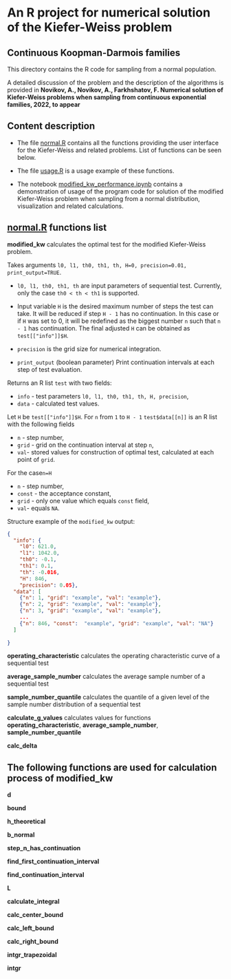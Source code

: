 # An R project for numerical solution of the Kiefer-Weiss problem
## Continuous Koopman-Darmois families

This  directory contains the R code for sampling from a normal population.


A detailed discussion of the problem and the description of the algorithms 
is provided in 
**Novikov, A., Novikov, A., Farkhshatov, F. Numerical solution of Kiefer-Weiss problems when sampling from 
continuous exponential families, 2022, to appear**



## Content description
* The file [normal.R](normal.R) contains all the functions providing the user interface for the Kiefer-Weiss 
and related problems. List of functions can be seen below.

* The file [usage.R](usage.R) is a usage example of these functions.
* The notebook [modified_kw_performance.ipynb](modified_kw_performance.ipynb) 
contains a demonstration of usage of the program code for solution of the modified Kiefer-Weiss problem 
when sampling from a normal distribution, visualization and related calculations.  


## [normal.R](normal.R) functions list

**modified_kw** calculates the optimal test for the modified Kiefer-Weiss problem.

Takes arguments `l0, l1, th0, th1, th, H=0, precision=0.01, print_output=TRUE`.

* `l0, l1, th0, th1, th` are input parameters of sequential test.  Currently, only the case `th0 < th < th1` is supported.

* Input variable `H` is the desired maximum number of steps the test can take. It will be reduced if step `H - 1` has no continuation. 
In this case or if `H` was set to 0, it will be redefined as the biggest number `n` such that `n - 1` 
has continuation.  The final  adjusted `H` can be obtained  as `test[["info"]]$H`.

* `precision` is the grid size for numerical integration.
* `print_output` (boolean parameter)  Print continuation intervals at each step of test evaluation.


Returns an R list `test` with two fields: 
* `info` - test parameters `l0, l1, th0, th1, th, H, precision`,
* `data` - calculated test values.

Let `H` be `test[["info"]]$H`. For `n` from `1` to `H - 1` `test$data[[n]]` is an R list with the following fields 
* `n` - step number,
* `grid` - grid on the continuation interval at step `n`,
* `val`- stored values for  construction of optimal test, calculated at each point of `grid`.

For the case`n=H`
* `n` -  step number,
* `const` - the acceptance constant,
* `grid` - only one value which equals `const` field,
* `val`- equals `NA`.

Structure example of the `modified_kw` output:
```json
{
  "info": {
    "l0": 621.0, 
    "l1": 1042.0, 
    "th0": -0.1, 
    "th1": 0.1, 
    "th": -0.016, 
    "H": 846, 
    "precision": 0.05},
  "data": [
    {"n": 1, "grid": "example", "val": "example"},
    {"n": 2, "grid": "example", "val": "example"},
    {"n": 3, "grid": "example", "val": "example"},
    ... 
    {"n": 846, "const":  "example", "grid": "example", "val": "NA"}
  ]
  
}
```



**operating_characteristic** calculates the operating characteristic curve of a sequential test

**average_sample_number** calculates the average sample number of a sequential test

**sample_number_quantile** calculates the quantile of a given level of the sample number distribution of a sequential test

**calculate_g_values**  calculates values for functions **operating_characteristic**, **average_sample_number**, **sample_number_quantile**

**calc_delta**

## The following functions are used for calculation process of **modified_kw**

**d**

**bound**

**h_theoretical**

**b_normal**

**step_n_has_continuation**

**find_first_continuation_interval**

**find_continuation_interval**

**L**

**calculate_integral**

**calc_center_bound**

**calc_left_bound**

**calc_right_bound**

**intgr_trapezoidal**

**intgr**











